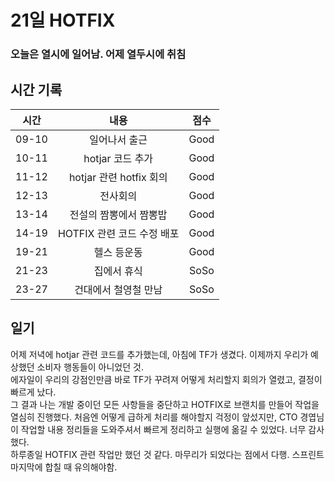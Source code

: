 # 21일 HOTFIX

### 오늘은 열시에 일어남. 어제 열두시에 취침

## 시간 기록 
|시간|내용|점수|
|:-:|:-:|:-:|
|09-10|일어나서 출근|Good|
|10-11|hotjar 코드 추가|Good|
|11-12|hotjar 관련 hotfix 회의|Good|
|12-13|전사회의|Good|
|13-14|전설의 짬뽕에서 짬뽕밥|Good|
|14-19|HOTFIX 관련 코드 수정 배포|Good|
|19-21|헬스 등운동|Good|
|21-23|집에서 휴식|SoSo|
|23-27|건대에서 철영철 만남|SoSo|

## 일기
어제 저녁에 hotjar 관련 코드를 추가했는데, 아침에 TF가 생겼다. 이제까지 우리가 예상했던 소비자 행동들이 아니었던 것.  
에자일이 우리의 강점인만큼 바로 TF가 꾸려져 어떻게 처리할지 회의가 열렸고, 결정이 빠르게 났다.  
그 결과 나는 개발 중이던 모든 사항들을 중단하고 HOTFIX로 브랜치를 만들어 작업을 열심히 진행했다. 처음엔 어떻게 급하게 처리를 해야할지 걱정이 앞섰지만, CTO 경엽님이 작업할 내용 정리들을 도와주셔서 빠르게 정리하고 실행에 옮길 수 있었다. 너무 감사했다.  
하루종일 HOTFIX 관련 작업만 했던 것 같다. 마무리가 되었다는 점에서 다행. 스프린트 마지막에 합칠 때 유의해야함.